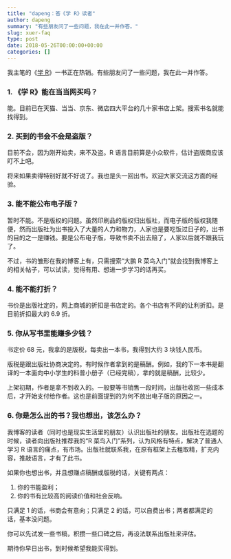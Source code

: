 ```yaml
---
title: "dapeng：答《学 R》读者"
author: dapeng
summary: "有些朋友问了一些问题，我在此一并作答。"
slug: xuer-faq
type: post
date: 2018-05-26T00:00:00+00:00
categories: []
---
```


我主笔的《[学 R](http://xuer.pzhao.org/)》一书正在热销。有些朋友问了一些问题，我在此一并作答。

### 1. 《学 R》能在当当网买吗？

能。目前已在天猫、当当、京东、微店四大平台的几十家书店上架。搜索书名就能找得到。

### 2. 买到的书会不会是盗版？

目前不会，因为刚开始卖，来不及盗。R 语言目前算是小众软件，估计盗版商应该盯不上吧。

将来如果卖得特别好就不好说了。我也是头一回出书。欢迎大家交流这方面的经验。

### 3. 能不能公布电子版？

暂时不能。不是版权的问题。虽然印刷品的版权归出版社，而电子版的版权我随便，然而出版社为出书投入了大量的人力和物力，人家也是要吃饭过日子的，出书的目的之一是赚钱。要是公布电子版，导致书卖不出去赔了，人家以后就不跟我玩了。

不过，书的雏形在我的博客上有，只需搜索“大鹏 R 菜鸟入门”就会找到我博客上的相关帖子，可以试读，觉得有用、想进一步学习的话再买。

### 4. 能不能打折？

书价是出版社定的，网上商城的折扣是书店定的。各个书店有不同的让利折扣。是目前折扣最大的 6.9 折。

### 5. 你从写书里能赚多少钱？

书定价 68 元，我拿的是版税，每卖出一本书，我得到大约 3 块钱人民币。

版税是跟出版社协商决定的。有时候作者拿到的是稿酬。例如，我的下一本书是翻译的一本面向中小学生的科普小册子（已经完稿），拿的就是稿酬，比较少。

上架初期，作者是拿不到收入的。一般要等书销售一段时间，出版社收回一些成本后，才开始支付给作者。这也是前面提到的为何不放出电子版的原因之一。

### 6. 你是怎么出的书？我也想出，该怎么办？

我博客的读者（同时也是现实生活里的朋友）认识出版社的朋友。出版社在选题的时候，读者向出版社推荐我的“R 菜鸟入门”系列，认为风格有特点，解决了普通人学习 R 语言的痛点，有市场。出版社就联系我，在原有框架上去粗取精，扩充内容，推敲语言，才有了此书。

如果你也想出书，并且想赚点稿酬或版税的话，关键有两点：

1. 你的书能盈利；
2. 你的书有比较高的阅读价值和社会反响。

只满足 1 的话，书商会有意向；只满足 2 的话，可以自费出书；两者都满足的话，基本没问题。

你可以先试发一些书稿，积攒一些口碑之后，再设法联系出版社来评估。

期待你早日出书，到时候希望我能买得到。
